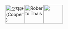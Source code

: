 <!-- sponsors --><a href="https://github.com/134130"><img src="https://github.com/134130.png" width="60px" alt="오지환 (Cooper)" /></a><a href="https://github.com/robertothais"><img src="https://github.com/robertothais.png" width="60px" alt="Roberto Thais" /></a><a href="https://github.com/1kko"><img src="https://github.com/1kko.png" width="60px" alt="" /></a><!-- sponsors -->
